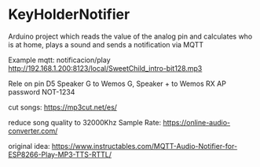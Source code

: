 # KeyHolderNotifier
Arduino project which reads the value of the analog pin and calculates who is at home, plays a sound and sends a notification via MQTT

Example
mqtt: notificacion/play
http://192.168.1.200:8123/local/SweetChild_intro-bit128.mp3

Rele on pin D5
Speaker G to Wemos G, Speaker + to Wemos RX
AP password NOT-1234

cut songs: https://mp3cut.net/es/

reduce song quality to 32000Khz Sample Rate: https://online-audio-converter.com/

original idea: https://www.instructables.com/MQTT-Audio-Notifier-for-ESP8266-Play-MP3-TTS-RTTL/
